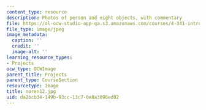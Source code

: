 ```yaml
---
content_type: resource
description: Photos of person and eight objects, with commentary
file: https://ol-ocw-studio-app-qa.s3.amazonaws.com/courses/4-341-introduction-to-photography-fall-2002/da2bcb34149b93cc13c70e8a3096ed02_noren12.jpg
file_type: image/jpeg
image_metadata:
  caption: ''
  credit: ''
  image-alt: ''
learning_resource_types:
- Projects
ocw_type: OCWImage
parent_title: Projects
parent_type: CourseSection
resourcetype: Image
title: noren12.jpg
uid: da2bcb34-149b-93cc-13c7-0e8a3096ed02
---
```

